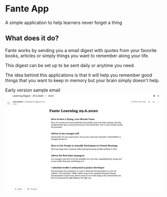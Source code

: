 # Fante App

A simple application to help learners never forget a thing

## What does it do?

Fante works by sending you a email digest with quotes from your favorite books, articles or simply things you want to remember along your life.

This digest can be set up to be sent daily or anytime you need.

The idea behind this applications is that it will help you remember good things that you want to keep in memory but your brain simply doesn't help.

Early version sample email
![alt text](images/fante-sample.png 'Fante Sample E-mail')
